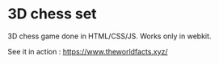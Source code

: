 3D chess set
====================

3D chess game done in HTML/CSS/JS.
Works only in webkit.

See it in action : https://www.theworldfacts.xyz/

